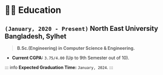 # 👨‍🎓 Education

## `(January, 2020 - Present)` North East University Bangladesh, Sylhet

> **B.Sc.(Engineering) in Computer Science & Engineering.**

- **Current CGPA:** `3.75/4.00` (Up to 9th Semester out of 10).

::: info
**Expected Graduation Time:** `January, 2024`.
:::
